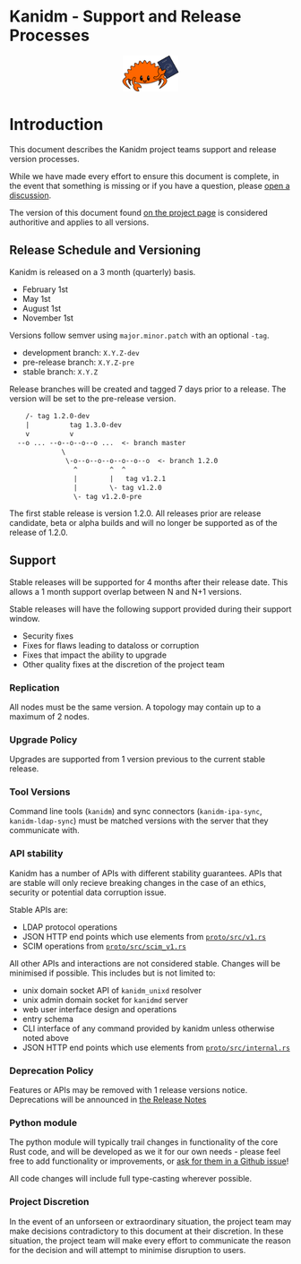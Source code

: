 # Kanidm - Support and Release Processes

<p align="center">
  <img src="https://raw.githubusercontent.com/kanidm/kanidm/master/artwork/logo-small.png" width="20%" height="auto" />
</p>

# Introduction

This document describes the Kanidm project teams support and release version processes.

While we have made every effort to ensure this document is complete, in the event that something
is missing or if you have a question, please [open a discussion](https://github.com/kanidm/kanidm/discussions).

The version of this document found [on the project page](https://github.com/kanidm/kanidm/blob/master/project_docs/RELEASE_AND_SUPPORT.md)
is considered authoritive and applies to all versions.

## Release Schedule and Versioning

Kanidm is released on a 3 month (quarterly) basis.

- February 1st
- May 1st
- August 1st
- November 1st

Versions follow semver using `major.minor.patch` with an optional `-tag`.

* development branch: `X.Y.Z-dev`
* pre-release branch: `X.Y.Z-pre`
* stable branch: `X.Y.Z`

Release branches will be created and tagged 7 days prior to a release. The version will be set to
the pre-release version.

```
    /- tag 1.2.0-dev
    |          tag 1.3.0-dev
    v          v
  --o ... --o--o--o--o ...  <- branch master
             \
              \-o--o--o--o--o--o--o  <- branch 1.2.0
                ^        ^  ^
                |        |   tag v1.2.1
                |        \- tag v1.2.0
                \- tag v1.2.0-pre
```

The first stable release is version 1.2.0. All releases prior are release candidate, beta or
alpha builds and will no longer be supported as of the release of 1.2.0.

## Support

Stable releases will be supported for 4 months after their release date. This allows a 1 month
support overlap between N and N+1 versions.

Stable releases will have the following support provided during their support window.

- Security fixes
- Fixes for flaws leading to dataloss or corruption
- Fixes that impact the ability to upgrade
- Other quality fixes at the discretion of the project team

### Replication

All nodes must be the same version. A topology may contain up to a maximum of 2 nodes.

### Upgrade Policy

Upgrades are supported from 1 version previous to the current stable release.

### Tool Versions

Command line tools (`kanidm`) and sync connectors (`kanidm-ipa-sync`, `kanidm-ldap-sync`) must be
matched versions with the server that they communicate with.

### API stability

Kanidm has a number of APIs with different stability guarantees. APIs that are stable will only
recieve breaking changes in the case of an ethics, security or potential data corruption issue.

Stable APIs are:

* LDAP protocol operations
* JSON HTTP end points which use elements from [`proto/src/v1.rs`](https://github.com/kanidm/kanidm/blob/master/proto/src/v1.rs)
* SCIM operations from [`proto/src/scim_v1.rs`](https://github.com/kanidm/kanidm/blob/master/proto/src/scim_v1.rs)

All other APIs and interactions are not considered stable. Changes will be minimised if possible.
This includes but is not limited to:

- unix domain socket API of `kanidm_unixd` resolver
- unix admin domain socket for `kanidmd` server
- web user interface design and operations
- entry schema
- CLI interface of any command provided by kanidm unless otherwise noted above
- JSON HTTP end points which use elements from [`proto/src/internal.rs`](https://github.com/kanidm/kanidm/blob/master/proto/src/internal.rs)

### Deprecation Policy

Features or APIs may be removed with 1 release versions notice. Deprecations will be announced in
[the Release Notes](https://github.com/kanidm/kanidm/blob/master/RELEASE_NOTES.md)

### Python module

The python module will typically trail changes in functionality of the core Rust code, and will be
developed as we it for our own needs - please feel free to add functionality or improvements, or
[ask for them in a Github issue](http://github.com/kanidm/kanidm/issues/new/choose)!

All code changes will include full type-casting wherever possible.

### Project Discretion

In the event of an unforseen or extraordinary situation, the project team may make decisions contradictory
to this document at their discretion. In these situation, the project team will make every effort
to communicate the reason for the decision and will attempt to minimise disruption to users.
